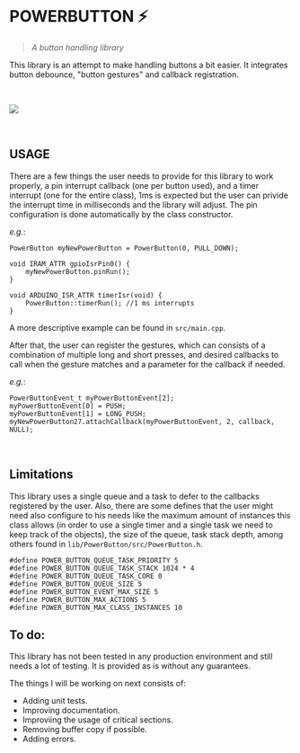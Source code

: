 # POWERBUTTON ⚡
> *A button handling library*

This library is an attempt to make handling buttons a bit easier. It integrates button debounce, "button gestures" and callback registration. 

<br>

![](powerbutton.gif)

<br>

## USAGE

There are a few things the user needs to provide for this library to work properly, a pin interrupt callback (one per button used), and a timer interrupt (one for the entire class), 1ms is expected but the user can privide the interrupt time in milliseconds and the library will adjust. The pin configuration is done automatically by the class constructor.

*e.g.*:
    
    PowerButton myNewPowerButton = PowerButton(0, PULL_DOWN);

    void IRAM_ATTR gpioIsrPin0() {
        myNewPowerButton.pinRun();
    }

    void ARDUINO_ISR_ATTR timerIsr(void) {
        PowerButton::timerRun(); //1 ms interrupts
    }

A more descriptive example can be found in `src/main.cpp`.

After that, the user can register the gestures, which can consists of a combination of multiple long and short presses, and desired callbacks to call when the gesture matches and a parameter for the callback if needed.

*e.g.*:

    PowerButtonEvent_t myPowerButtonEvent[2];
    myPowerButtonEvent[0] = PUSH;
    myPowerButtonEvent[1] = LONG_PUSH;
    myNewPowerButton27.attachCallback(myPowerButtonEvent, 2, callback, NULL);

<br>

## Limitations

This library uses a single queue and a task to defer to the callbacks registered by the user. Also, there are some defines that the user might need also configure to his needs like the maximum amount of instances this class allows (in order to use a single timer and a single task we need to keep track of the objects), the size of the queue, task stack depth, among others found in `lib/PowerButton/src/PowerButton.h`.

    #define POWER_BUTTON_QUEUE_TASK_PRIORITY 5
    #define POWER_BUTTON_QUEUE_TASK_STACK 1024 * 4
    #define POWER_BUTTON_QUEUE_TASK_CORE 0
    #define POWER_BUTTON_QUEUE_SIZE 5
    #define POWER_BUTTON_EVENT_MAX_SIZE 5
    #define POWER_BUTTON_MAX_ACTIONS 5
    #define POWER_BUTTON_MAX_CLASS_INSTANCES 10 

## To do:

This library has not been tested in any production environment and still needs a lot of testing. It is provided as is without any guarantees.

The things I will be working on next consists of:

- Adding unit tests.
- Improving documentation.
- Improviing the usage of critical sections.
- Removing buffer copy if possible.
- Adding errors.
